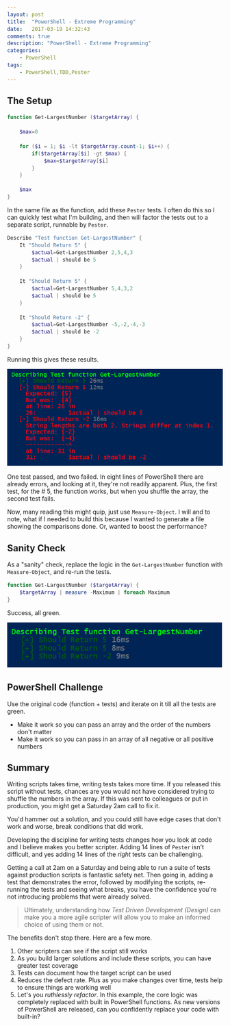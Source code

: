 ```yaml
---
layout: post
title:  "PowerShell - Extreme Programming"
date:   2017-03-19 14:32:43
comments: true
description: "PowerShell - Extreme Programming"
categories: 
    - PowerShell
tags: 
    - PowerShell,TDD,Pester
---
```


## The Setup

```powershell
function Get-LargestNumber ($targetArray) {
    
    $max=0

    for ($i = 1; $i -lt $targetArray.count-1; $i++) {
        if($targetArray[$i] -gt $max) {
            $max=$targetArray[$i]
        }
    }

    $max
}
```

In the same file as the function, add these `Pester` tests. I often do this so I can quickly test what I'm building, and then will factor the tests out to a separate script, runnable by `Pester`.

```powershell
Describe "Test function Get-LargestNumber" {
    It "Should Return 5" {
        $actual=Get-LargestNumber 2,5,4,3
        $actual | should be 5
    }

    It "Should Return 5" {
        $actual=Get-LargestNumber 5,4,3,2
        $actual | should be 5
    }

    It "Should Return -2" {
        $actual=Get-LargestNumber -5,-2,-4,-3 
        $actual | should be -2
    }
}
```

Running this gives these results.

![](/images/posts/GetLargestNumberPester.png)

One test passed, and two failed. In eight lines of PowerShell there are already errors, and looking at it, they're not readily apparent. Plus, the first test, for the # 5, the function works, but when you shuffle the array, the second test fails.

Now, many reading this might quip, just use `Measure-Object`. I will and to note, what if I needed to build this because I wanted to generate a file showing the comparisons done. Or, wanted to boost the performance?

## Sanity Check
As a "sanity" check, replace the logic in the `Get-LargestNumber` function with `Measure-Object`, and re-run the tests.

```powershell
function Get-LargestNumber ($targetArray) {
    $targetArray | measure -Maximum | foreach Maximum
}
```

Success, all green.

![](/images/posts/CorrectGetLargestNumberPester.png)

## PowerShell Challenge
Use the original code (function + tests) and iterate on it till all the tests are green.

* Make it work so you can pass an array and the order of the numbers don't matter
* Make it work so you can pass in an array of all negative or all positive numbers

## Summary
Writing scripts takes time, writing tests takes more time. If you released this script without tests, chances are you would not have considered trying to shuffle the numbers in the array. If this was sent to colleagues or put in production, you might get a Saturday 2am call to fix it.

You'd hammer out a solution, and you could still have edge cases that don't work and worse, break conditions that did work.

Developing the discipline for writing tests changes how you look at code and I believe makes you better scripter. Adding 14 lines of `Pester` isn't difficult, and yes adding 14 lines of the *right* tests can be challenging. 

Getting a call at 2am on a Saturday and being able to run a suite of tests against production scripts is fantastic safety net. Then going in, adding a test that demonstrates the error, followed by modifying the scripts, re-running the tests and seeing what breaks, you have the confidence you're not introducing problems that were already solved.

> Ultimately, understanding how *Test Driven Development (Design)* can make you a more agile scripter will allow you to make an informed choice of using them or not.

The benefits don't stop there. Here are a few more.

1. Other scripters can see if the script still works
1. As you build larger solutions and include these scripts, you can have greater test coverage
1. Tests can document how the target script can be used
1. Reduces the defect rate. Plus as you make changes over time, tests help to ensure things are working well
1. Let's you *ruthlessly refactor*. In this example, the core logic was completely replaced with built in PowerShell functions. As new versions of PowerShell are released, can you confidently replace your code with built-in?